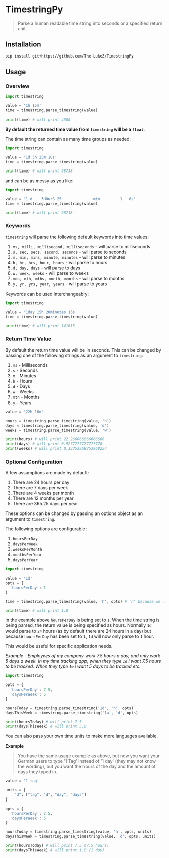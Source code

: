 # TimestringPy
> Parse a human readable time string into seconds or a specified return unit.

## Installation

```bash
pip install git+https://github.com/The-LukeZ/TimestringPy
```

## Usage

### Overview

```py
import timestring

value = '1h 15m'
time = timestring.parse_timestring(value)

print(time) # will print 4500
```

**By default the returned time value from `timestring` will be a `float`.**

The time string can contain as many time groups as needed:

```py
import timestring

value = '1d 3h 25m 18s'
time = timestring.parse_timestring(value)

print(time) # will print 98718
```

and can be as messy as you like:

```py
import timestring

value = '1 d    3HOurS 25              min         1   8s'
time = timestring.parse_timestring(value)

print(time) # will print 98718
```

### Keywords

`timestring` will parse the following default keywords into time values:

1. `ms, milli, millisecond, milliseconds` - will parse to milliseconds
2. `s, sec, secs, second, seconds` - will parse to seconds
3. `m, min, mins, minute, minutes` - will parse to minutes
4. `h, hr, hrs, hour, hours` - will parse to hours
5. `d, day, days` - will parse to days
6. `w, week, weeks` - will parse to weeks
7. `mon, mth, mths, month, months` - will parse to months
8. `y, yr, yrs, year, years` - will parse to years

Keywords can be used interchangeably:

```py
import timestring

value = '1day 15h 20minutes 15s'
time = timestring.parse_timestring(value)

print(time) # will print 141615
```

### Return Time Value

By default the return time value will be in seconds. This can be changed by passing one of the following strings as an argument to `timestring`:

1. `ms` - Milliseconds
2. `s` - Seconds
3. `m` - Minutes
4. `h` - Hours
5. `d` - Days
6. `w` - Weeks
7. `mth` - Months
8. `y` - Years

```py
value = '22h 16m'

hours = timestring.parse_timestring(value, 'h')
days = timestring.parse_timestring(value, 'd')
weeks = timestring.parse_timestring(value, 'w')

print(hours) # will print 22.266666666666666
print(days) # will print 0.9277777777777778
print(weeks) # will print 0.13253968253968254
```

### Optional Configuration

A few assumptions are made by default:

1. There are 24 hours per day
2. There are 7 days per week
3. There are 4 weeks per month
4. There are 12 months per year
5. There are 365.25 days per year

These options can be changed by passing an options object as an argument to `timestring`.

The following options are configurable:

1. `hoursPerDay`
2. `daysPerWeek`
3. `weeksPerMonth`
4. `monthsPerYear`
5. `daysPerYear`

```py
import timestring

value = '1d'
opts = {
  'hoursPerDay': 1
}

time = timestring.parse_timestring(value, 'h', opts) # 'h' because we want the hours

print(time) # will print 1.0
```

In the example above `hoursPerDay` is being set to `1`. When the time string is being parsed, the return value is being specified as hours. Normally `1d` would parse to `24` hours (as by default there are 24 hours in a day) but because `hoursPerDay` has been set to `1`, `1d` will now only parse to `1` hour.

This would be useful for specific application needs.

*Example - Employees of my company work 7.5 hours a day, and only work 5 days a week. In my time tracking app, when they type `1d` i want 7.5 hours to be tracked. When they type `1w` i want 5 days to be tracked etc.*

```py
import timestring

opts = {
  'hoursPerDay': 7.5,
  'daysPerWeek': 5
}

hoursToday = timestring.parse_timestring('1d', 'h', opts)
daysThisWeek = timestring.parse_timestring('1w', 'd', opts)

print(hoursToday) # will print 7.5
print(daysThisWeek) # will print 5.0
```

You can also pass your own time units to make more languages available.

**Example**
> You have the same usage example as above, but now you want your German users to type '1 Tag' instead of '1 day' (they may not know the wording), but you want the hours of the day and the amount of days they typed in.

```py
value = '1 tag'

units = {
    "d": ["tag", "d", "day", "days"]
}

opts = {
  'hoursPerDay': 7.5,
  'daysPerWeek': 5
}

hoursToday = timestring.parse_timestring(value, 'h', opts, units)
daysThisWeek = timestring.parse_timestring(value, 'd', opts, units)

print(hoursToday) # will print 7.5 (7.5 hours)
print(daysThisWeek) # will print 1.0 (1 day)
```

